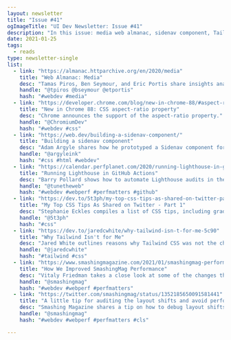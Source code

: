 ```yaml
---
layout: newsletter
title: "Issue #41"
ogImageTitle: "UI Dev Newsletter: Issue #41"
description: "In this issue: media web almanac, sidenav component, Tailwind opinions, and more."
date: 2021-01-25
tags:
  - reads
type: newsletter-single
list:
  - link: "https://almanac.httparchive.org/en/2020/media"
    title: "Web Almanac: Media"
    desc: "Tamas Piros, Ben Seymour, and Eric Portis share insights analyses on how we use and misuse images and videos on the web."
    handle: "@tpiros @bseymour @etportis"
    hash: "#webdev #media"
  - link: "https://developer.chrome.com/blog/new-in-chrome-88/#aspect-ratio"
    title: "New in Chrome 88: CSS aspect-ratio property"
    desc: "Chrome announces the support of the aspect-ratio property."
    handle: "@ChromiumDev"
    hash: "#webdev #css"
  - link: "https://web.dev/building-a-sidenav-component/"
    title: "Building a sidenav component"
    desc: "Adam Argyle shares how he prototyped a Sidenav component for the web that is responsive, stateful, supports keyboard navigation, works with and without Javascript, and works across browsers."
    handle: "@argyleink"
    hash: "#css #html #webdev"
  - link: "https://calendar.perfplanet.com/2020/running-lighthouse-in-github-actions/"
    title: "Running Lighthouse in GitHub Actions"
    desc: "Barry Pollard shows how to automate Lighthouse audits in the GitHub repository."
    handle: "@tunetheweb"
    hash: "#webdev #webperf #perfmatters #github"
  - link: "https://dev.to/5t3ph/my-top-css-tips-as-shared-on-twitter-part-1-23e2"
    title: "My Top CSS Tips As Shared on Twitter - Part 1"
    desc: "Stephanie Eckles compiles a list of CSS tips, including gradient borders to more aesthetic :focus styles."
    handle: "@5t3ph"
    hash: "#css"
  - link: "https://dev.to/jaredcwhite/why-tailwind-isn-t-for-me-5c90"
    title: "Why Tailwind Isn't for Me"
    desc: "Jared White outlines reasons why Tailwind CSS was not the choice for him."
    handle: "@jaredcwhite"
    hash: "#tailwind #css"
  - link: "https://www.smashingmagazine.com/2021/01/smashingmag-performance-case-study/"
    title: "How We Improved SmashingMag Performance"
    desc: "Vitaly Friedman takes a close look at some of the changes they made on the Smashing Magazine site to optimize the web performance and improve the Core Web Vitals metrics."
    handle: "@smashingmag"
    hash: "#webdev #webperf #perfmatters"
  - link: "https://twitter.com/smashingmag/status/1352185650091581441"
    title: "A little tip for auditing the layout shifts and avoid performance issues."
    desc: "Smashing Magazine shares a tip on how to debug layout shifts."
    handle: "@smashingmag"
    hash: "#webdev #webperf #perfmatters #cls"

---
```

